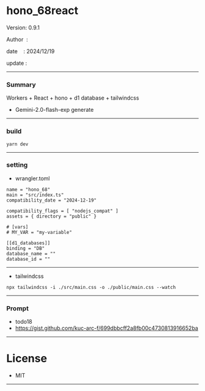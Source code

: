 ﻿# hono_68react

 Version: 0.9.1

 Author  : 

 date    : 2024/12/19

 update  :

***
### Summary

Workers + React + hono + d1 database + tailwindcss

* Gemini-2.0-flash-exp generate 

***
### build

```
yarn dev
```

***
### setting
* wrangler.toml

```
name = "hono_68"
main = "src/index.ts"
compatibility_date = "2024-12-19"

compatibility_flags = [ "nodejs_compat" ]
assets = { directory = "public" }

# [vars]
# MY_VAR = "my-variable"

[[d1_databases]]
binding = "DB"
database_name = ""
database_id = ""

```
***
* tailwindcss
```
npx tailwindcss -i ./src/main.css -o ./public/main.css --watch
```

***
### Prompt

* todo18
* https://gist.github.com/kuc-arc-f/699dbbcff2a8fb00c4730813916652ba

***
# License

* MIT

***

